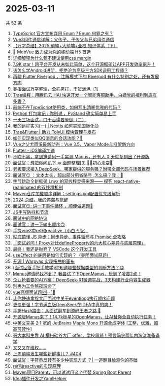 # 2025-03-11

共 52 条

<!-- BEGIN JUEJIN -->
<!-- 最后更新时间 2025-03-11 02:31:35 +0800 -->
1. [TypeScript 官方宣布弃用 Enum？Enum 何罪之有？](https://juejin.cn/post/7478980680183169078)
1. [Vue3组件通信详解：父传子、子传父与兄弟组件通信](https://juejin.cn/post/7478952636205514762)
1. [【万字总结】2025 前端+大前端+全栈 知识体系（下）](https://juejin.cn/post/7479331614620975115)
1. [📱 MobVue 致力成为你的移动端 H5 首选](https://juejin.cn/post/7479471387020148762)
1. [详细解释为什么我不建议使用css margin](https://juejin.cn/post/7478967140378460194)
1. [7.9K star！跨平台开发从未如此简单，这个开源框架让APP开发效率飙升！](https://juejin.cn/post/7479775999526502451)
1. [该怎么学Android进阶，拒绝沦为高级三方SDK调用工程师？](https://juejin.cn/post/7478994020612374543)
1. [再聊 Flutter Riverpod ，注解模式下的 Riverpod 有什么特别之处，还有发展方向](https://juejin.cn/post/7479474972849143844)
1. [春招面试万字整理，全程拷打，干货满满（1）](https://juejin.cn/post/7479345270699196428)
1. [Trae编程：用腾讯云 HAI 快速开发一个智能客服助手，白嫖党的福利到底有多香？](https://juejin.cn/post/7479434217941270565)
1. [前端不在TypeScript使用类，如何写出清晰优雅的代码？](https://juejin.cn/post/7478662851978330151)
1. [Python 打包笔记 :  你别说 ，PyStand 确实简单易上手](https://juejin.cn/post/7479387138510110732)
1. [一天三场面试，口干舌燥要晕倒（二）](https://juejin.cn/post/7479345270699982860)
1. [我的远程实习(一) | Nextjs 如何实现国际化😉](https://juejin.cn/post/7478991058869911586)
1. [Trae&Flutter | 助力 TolyUI 模块管理与发布](https://juejin.cn/post/7479331614620925963)
1. [如何实现类似QQ消息的会话功能？🤔](https://juejin.cn/post/7478665093385224218)
1. [Vue之父尤雨溪最新动态：Vue 3.5、Vapor Mode与框架新方向](https://juejin.cn/post/7479036294875381796)
1. [Flutter - iOS编译加速](https://juejin.cn/post/7479399201999683584)
1. [不吹不黑，拿到邀请码一手实测 Manus，还有人 0 天就复刻出了开源版](https://juejin.cn/post/7478863586091581455)
1. [面试官：想把你问趴下 => 面题整理[3] 😮‍💨初心未变🚀](https://juejin.cn/post/7479227702600990770)
1. [老板要求接入DeepSeek，哪家提供的服务强？附带全部代码与场景推荐](https://juejin.cn/post/7479431076207362100)
1. [面试官😏 ：文本太长，超出部分用省略号 ,怎么搞？我：🤡](https://juejin.cn/post/7479343249364549668)
1. [字节跳动全新框架 Lnyx 的双线程灵感来源—— 探究 react-native-reanimated 的双线程机制](https://juejin.cn/post/7479245589928394804)
1. [Maven仓库加载顺序详解：settings.xml配置优先级解析](https://juejin.cn/post/7478889217010221093)
1. [2024 总结，我的停滞与觉醒](https://juejin.cn/post/7479387138510848012)
1. [面试官😏: 讲一下事件循环 ，顺便做道题🤪](https://juejin.cn/post/7479387138509914124)
1. [JS手写防抖和节流](https://juejin.cn/post/7479343249363435556)
1. [面试中的网络协议](https://juejin.cn/post/7479036294875480100)
1. [面试官：讲一下输出顺序🙃](https://juejin.cn/post/7478969754159185930)
1. [手搓vue3中ref和reactive（小白丐版）](https://juejin.cn/post/7478938109021077539)
1. [彻底搞懂 JS 异步：同步异步、事件循环与 Promise 全攻略](https://juejin.cn/post/7478943701891137571)
1. [「面试必问！Proxy对比defineProperty的六大核心差异与底层原理」](https://juejin.cn/post/7479452347714928703)
1. [最终！我还是抛弃了 VSCode 这个开发工具](https://juejin.cn/post/7479799473935515660)
1. [useEffect 的底层是如何实现的？（美团面试原题）](https://juejin.cn/post/7478944055109386274)
1. [开源 | Warpvas 实现扭曲的画布](https://juejin.cn/post/7479345270699474956)
1. [(面试回答手把手教学)你知道哪些数据类型的判断方法？😋](https://juejin.cn/post/7478994020611162127)
1. [Manus邀请码找不到？ 我尝试了下OpenManus，玩到了凌晨2点！](https://juejin.cn/post/7478989325494042633)
1. [企业抢着要的AI方案：DeepSeek-R1微调实战，3天构建行业内容生成器](https://juejin.cn/post/7479399201999486976)
1. [别再为工作熬夜玩命了](https://juejin.cn/post/7479638552041832459)
1. [vue高频面试题🆘--1🎯](https://juejin.cn/post/7479227702601613362)
1. [让你快速拿捏大厂面试中关于eventloop执行顺序问题](https://juejin.cn/post/7479227702600745010)
1. [更快更强！字节满血版DeepSeek在IDEA中真的爽！](https://juejin.cn/post/7479726842171473958)
1. [手撕Hash路由：从面试翻车到源码王者之路 🚀](https://juejin.cn/post/7479350849056571444)
1. [开源版Manus来了！14.7k标星的OpenManus，让AI替你全自动执行任务！](https://juejin.cn/post/7479050041421692955)
1. [中英文完美 2:1 宽的 JetBrains Maple Mono 开源合成字体 [工整，优雅，超高可读性]](https://juejin.cn/post/7478960372711981110)
1. [哥大本科生靠 AI 横扫硅谷大厂 offer，学校震怒！预言码农两年内淘汰准备退学](https://juejin.cn/post/7479996480930938920)
1. [又又又在维权......](https://juejin.cn/post/7479651468340690996)
1. [上周前端发生哪些新鲜事儿？ #404](https://juejin.cn/post/7479626117872566272)
1. [面试官：字符串反转有多少种实现方式 ？| 一道题目检测你的基础](https://juejin.cn/post/7479387138509783052)
1. [ref和reactive的实现原理](https://juejin.cn/post/7479331614619648011)
1. [Maven项目Parent，可以试试用这个代替 Spring Boot Parent](https://juejin.cn/post/7478893732191535142)
1. [Idea插件开发之YamlHelper](https://juejin.cn/post/7479225933061734426)
<!-- END JUEJIN -->
